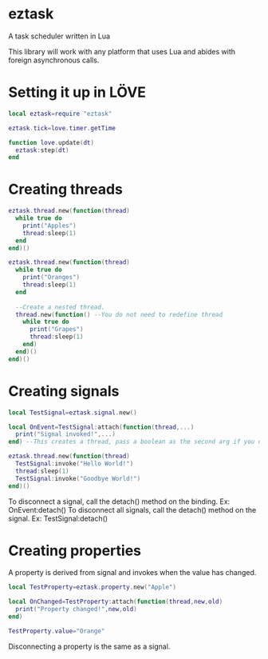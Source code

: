 # eztask
A task scheduler written in Lua

This library will work with any platform that uses Lua and abides with foreign asynchronous calls.

# Setting it up in LÖVE
```lua
local eztask=require "eztask"

eztask.tick=love.timer.getTime

function love.update(dt)
  eztask:step(dt)
end
```

# Creating threads
```lua
eztask.thread.new(function(thread)
  while true do
    print("Apples")
    thread:sleep(1)
  end
end)()

eztask.thread.new(function(thread)
  while true do
    print("Oranges")
    thread:sleep(1)
  end
  
  --Create a nested thread.
  thread.new(function() --You do not need to redefine thread
    while true do
      print("Grapes")
      thread:sleep(1)
    end)
  end)()
end)()
```

# Creating signals
```lua
local TestSignal=eztask.signal.new()

local OnEvent=TestSignal:attach(function(thread,...)
  print("Signal invoked!",...)
end) --This creates a thread, pass a boolean as the second arg if you don't wish to.

eztask.thread.new(function(thread)
  TestSignal:invoke("Hello World!")
  thread:sleep(1)
  TestSignal:invoke("Goodbye World!")
end)()
```
To disconnect a signal, call the detach() method on the binding. Ex: OnEvent:detach()
To disconnect all signals, call the detach() method on the signal. Ex: TestSignal:detach()

# Creating properties
A property is derived from signal and invokes when the value has changed.
```lua
local TestProperty=eztask.property.new("Apple")

local OnChanged=TestProperty:attach(function(thread,new,old)
  print("Property changed!",new,old)
end)

TestProperty.value="Orange"
```
Disconnecting a property is the same as a signal.
